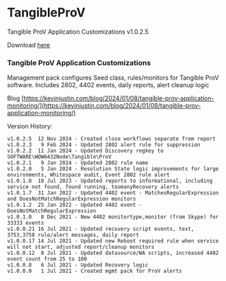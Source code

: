 # TangibleProV
Tangible ProV Application Customizations v1.0.2.5

Download [here](https://github.com/theKevinJustin/TangibleProV/blob/main/Tangible.ProV.Application.Customizations.xml)

### Tangible ProV Application Customizations 
Management pack configures Seed class, rules/monitors for Tangible ProV software.
Includes 2802, 4402 events, daily reports, alert cleanup logic

Blog [https://kevinjustin.com/blog/2024/01/08/tangible-prov-application-monitoring/](https://kevinjustin.com/blog/2024/01/08/tangible-prov-application-monitoring/)

Version History:
```
v1.0.2.5  12 Nov 2024 - Created close workflows separate from report
v1.0.2.3   9 Feb 2024 - Updated 2802 alert rule for suppression
v1.0.2.2  11 Jan 2024 - Updated Discovery regkey to SOFTWARE\WOW6432Node\Tangible\ProV
v1.0.2.1   9 Jan 2024 - Updated 2802 rule name
v1.0.2.0   5 Jan 2024 - Resolution State logic improvements for large environments, Whitespace audit, Event 2802 rule alert
v1.0.1.8  18 Jul 2023 - Updated reports to informational, including service not found, found running, toomanyRecovery alerts
v1.0.1.7  31 Jan 2022 - Updated 4402 event - MatchesRegularExpression and DoesNotMatchRegularExpression monitors
v1.0.1.2  25 Jan 2022 - Updated 4402 event - DoesNotMatchRegularExpression
v1.0.1.0   8 Dec 2021 - New 4402 monitortype,monitor (from Skype) for 33333 events
v1.0.0.21 16 Jul 2021 - Updated recovery script events, text, 3753,3758 rule/alert messages, daily report
v1.0.0.17 14 Jul 2021 - Updated new Reboot required rule when service will not start, adjusted report/cleanup monitors
v1.0.0.12  8 Jul 2021 - Updated datasource/WA scripts, increased 4402 event count from 25 to 100
v1.0.0.8   6 Jul 2021 - Updated Recovery logic
v1.0.0.0   1 Jul 2021 - Created mgmt pack for ProV alerts
```
